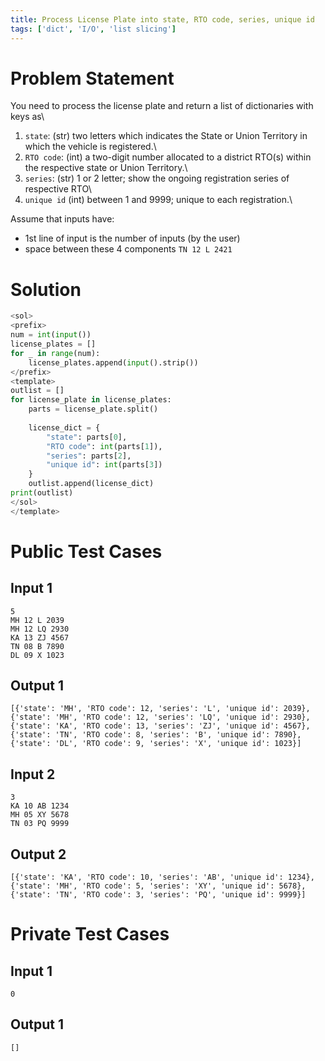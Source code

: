 ```yaml
---
title: Process License Plate into state, RTO code, series, unique id
tags: ['dict', 'I/O', 'list slicing']
---
```


# Problem Statement

You need to process the license plate and return a list of dictionaries with keys as\
1. `state`: (str) two letters which indicates the State or Union Territory in which the vehicle is registered.\
2. `RTO code`: (int) a two-digit number allocated to a district RTO(s) within the respective state or Union Territory.\
3. `series`: (str) 1 or 2 letter; show the ongoing registration series of respective RTO\
4. `unique id` (int) between 1 and 9999; unique to each registration.\

Assume that inputs have: 
- 1st line of input is the number of inputs (by the user)
- space between these 4 components `TN 12 L 2421`

# Solution
```python test.py  -r 'python test.py'
<sol>
<prefix>
num = int(input()) 
license_plates = []
for _ in range(num):
    license_plates.append(input().strip())
</prefix>
<template>
outlist = []
for license_plate in license_plates:
    parts = license_plate.split()
    
    license_dict = {
        "state": parts[0],
        "RTO code": int(parts[1]),
        "series": parts[2],
        "unique id": int(parts[3])
    }
    outlist.append(license_dict)
print(outlist)
</sol>
</template>
```

# Public Test Cases

## Input 1

```
5
MH 12 L 2039
MH 12 LQ 2930
KA 13 ZJ 4567
TN 08 B 7890
DL 09 X 1023
```

## Output 1

```
[{'state': 'MH', 'RTO code': 12, 'series': 'L', 'unique id': 2039}, {'state': 'MH', 'RTO code': 12, 'series': 'LQ', 'unique id': 2930}, {'state': 'KA', 'RTO code': 13, 'series': 'ZJ', 'unique id': 4567}, {'state': 'TN', 'RTO code': 8, 'series': 'B', 'unique id': 7890}, {'state': 'DL', 'RTO code': 9, 'series': 'X', 'unique id': 1023}]
```

## Input 2

```
3
KA 10 AB 1234
MH 05 XY 5678
TN 03 PQ 9999
```

## Output 2

```
[{'state': 'KA', 'RTO code': 10, 'series': 'AB', 'unique id': 1234}, {'state': 'MH', 'RTO code': 5, 'series': 'XY', 'unique id': 5678}, {'state': 'TN', 'RTO code': 3, 'series': 'PQ', 'unique id': 9999}]
```


# Private Test Cases

## Input 1

```
0
```

## Output 1

```
[]
```
